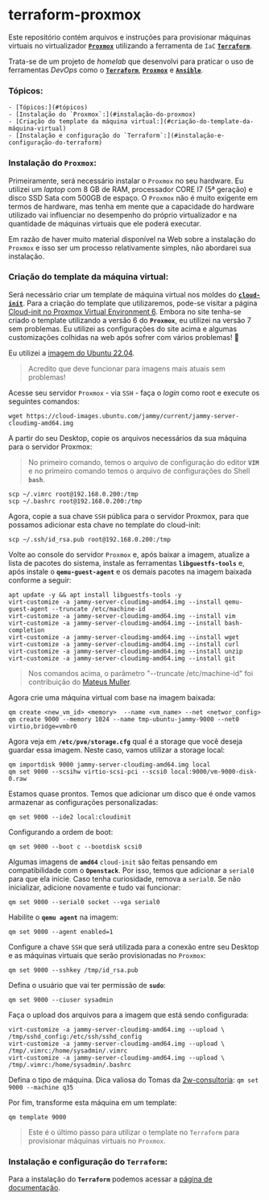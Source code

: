 # terraform-proxmox
Este repositório contém arquivos e instruções para provisionar máquinas virtuais
no virtualizador [**`Proxmox`**](https://www.proxmox.com/en/) utilizando a ferramenta de `IaC` [**`Terraform`**](https://www.terraform.io/).

Trata-se de um projeto de *homelab* que desenvolvi para praticar o uso de ferramentas *DevOps* como o [**`Terraform`**](https://www.terraform.io/), [**`Proxmox`**](https://www.proxmox.com/en/) e [**`Ansible`**](https://www.ansible.com/).

### Tópicos:
    - [Tópicos:](#tópicos)
    - [Instalação do `Proxmox`:](#instalação-do-proxmox)
    - [Criação do template da máquina virtual:](#criação-do-template-da-máquina-virtual)
    - [Instalação e configuração do `Terraform`:](#instalação-e-configuração-do-terraform)

### Instalação do `Proxmox`:
Primeiramente, será necessário instalar o `Proxmox` no seu hardware. Eu utilizei um *laptop* com 8 GB de RAM, processador CORE I7 (5ª geração) e disco SSD Sata com 500GB de espaço. O `Proxmox` não é muito exigente em termos de hardware, mas tenha em mente que a capacidade do hardware utilizado vai influenciar no desempenho do próprio virtualizador e na quantidade de máquinas virtuais que ele poderá executar.

Em razão de haver muito material disponível na Web sobre a instalação do `Proxmox` e isso ser um processo relativamente simples, não abordarei sua instalação.

### Criação do template da máquina virtual:

Será necessário criar um template de máquina virtual nos moldes do [**`cloud-init`**](https://cloud-init.io/). Para a criação do template que utilizaremos, pode-se visitar a página [Cloud-init no Proxmox Virtual Environment 6](https://golesuite.com/br/blog/blog-post-2/). Embora no site tenha-se criado o template utilizando a versão 6 do **`Proxmox`**, eu utilizei na versão 7 sem problemas. Eu utilizei as configurações do site acima e algumas customizações colhidas na web após sofrer com vários problemas! 🤯

Eu utilizei a [imagem do Ubuntu 22.04](https://cloud-images.ubuntu.com/jammy/current/jammy-server-cloudimg-amd64.img).
> Acredito que deve funcionar para imagens mais atuais sem problemas!

Acesse seu servidor `Proxmox` - via `SSH` - faça o *login* como root e execute os seguintes comandos:

`wget https://cloud-images.ubuntu.com/jammy/current/jammy-server-cloudimg-amd64.img`

A partir do seu Desktop, copie os arquivos necessários da sua máquina para o servidor Proxmox:
> No primeiro comando, temos o arquivo de configuração do editor **`VIM`** e no primeiro comando temos o arquivo de configurações do Shell **`bash`**.
```
scp ~/.vimrc root@192.168.0.200:/tmp
scp ~/.bashrc root@192.168.0.200:/tmp
```
Agora, copie a sua chave `SSH` pública para o servidor Proxmox, para que possamos adicionar esta chave no template do cloud-init:
```
scp ~/.ssh/id_rsa.pub root@192.168.0.200:/tmp
```

Volte ao console do servidor `Proxmox` e, após baixar a imagem, atualize a lista de pacotes do sistema, instale as ferramentas **`libguestfs-tools`** e, após instale o **`qemu-guest-agent`** e os demais pacotes na imagem baixada conforme a seguir:

```
apt update -y && apt install libguestfs-tools -y
virt-customize -a jammy-server-cloudimg-amd64.img --install qemu-guest-agent --truncate /etc/machine-id
virt-customize -a jammy-server-cloudimg-amd64.img --install vim
virt-customize -a jammy-server-cloudimg-amd64.img --install bash-completion
virt-customize -a jammy-server-cloudimg-amd64.img --install wget
virt-customize -a jammy-server-cloudimg-amd64.img --install curl
virt-customize -a jammy-server-cloudimg-amd64.img --install unzip
virt-customize -a jammy-server-cloudimg-amd64.img --install git
```
> Nos comandos acima, o parâmetro "--truncate /etc/machine-id" foi contribuição do [Mateus Muller](https://mateusmuller.me/).

Agora crie uma máquina virtual com base na imagem baixada:
```
qm create <new_vm_id> <memory>  --name <vm_name> --net <networ_config>
qm create 9000 --memory 1024 --name tmp-ubuntu-jammy-9000 --net0 virtio,bridge=vmbr0
```
Agora veja em **`/etc/pve/storage.cfg`** qual é a storage que você deseja guardar essa imagem. Neste caso, vamos utilizar a storage local:
```
qm importdisk 9000 jammy-server-cloudimg-amd64.img local
qm set 9000 --scsihw virtio-scsi-pci --scsi0 local:9000/vm-9000-disk-0.raw
```
Estamos quase prontos. Temos que adicionar um disco que é onde vamos armazenar as configurações personalizadas:

`qm set 9000 --ide2 local:cloudinit`

Configurando a ordem de boot:

`qm set 9000 --boot c --bootdisk scsi0`

Algumas imagens de **`amd64`** `cloud-init` são feitas pensando em compatibilidade com o **`Openstack`**. Por isso, temos que adicionar a `serial0` para que ela inicie. Caso tenha curiosidade, remova a `serial0`. Se não inicializar, adicione novamente e tudo vai funcionar:

`qm set 9000 --serial0 socket --vga serial0`

Habilite o **`qemu agent`** na imagem:

`qm set 9000 --agent enabled=1`

Configure a chave `SSH` que será utilizada para a conexão entre seu Desktop e as máquinas virtuais que serão provisionadas no `Proxmox`:

`qm set 9000 --sshkey /tmp/id_rsa.pub`

Defina o usuário que vai ter permissão de **`sudo`**:

`qm set 9000 --ciuser sysadmin`

Faça o upload dos arquivos para a imagem que está sendo configurada:

```
virt-customize -a jammy-server-cloudimg-amd64.img --upload \ /tmp/sshd_config:/etc/ssh/sshd_config
virt-customize -a jammy-server-cloudimg-amd64.img --upload \
/tmp/.vimrc:/home/sysadmin/.vimrc
virt-customize -a jammy-server-cloudimg-amd64.img --upload \
/tmp/.vimrc:/home/sysadmin/.bashrc
```

Defina o tipo de máquina. Dica valiosa do Tomas da [2w-consultoria](https://www.2w.eti.br/):
`qm set 9000 --machine q35`

Por fim, transforme esta máquina em um template:

`qm template 9000`
> Este é o último passo para utilizar o template no `Terraform` para provisionar máquinas virtuais no `Proxmox`.

### Instalação e configuração do `Terraform`:
Para a instalação do **`Terraform`** podemos acessar a [página de documentação](https://developer.hashicorp.com/terraform/downloads).